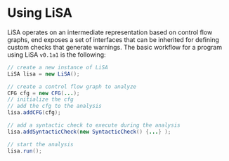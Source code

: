 # Using LiSA 

LiSA operates on an intermediate representation based on control flow graphs, end exposes a set of interfaces that can be inherited for defining custom checks that generate warnings.
The basic workflow for a program using LiSA `v0.1a1` is the following:

```java
// create a new instance of LiSA
LiSA lisa = new LiSA();

// create a control flow graph to analyze
CFG cfg = new CFG(...);
// initialize the cfg
// add the cfg to the analysis
lisa.addCFG(cfg);

// add a syntactic check to execute during the analysis
lisa.addSyntacticCheck(new SyntacticCheck() {...} );

// start the analysis
lisa.run();	
```